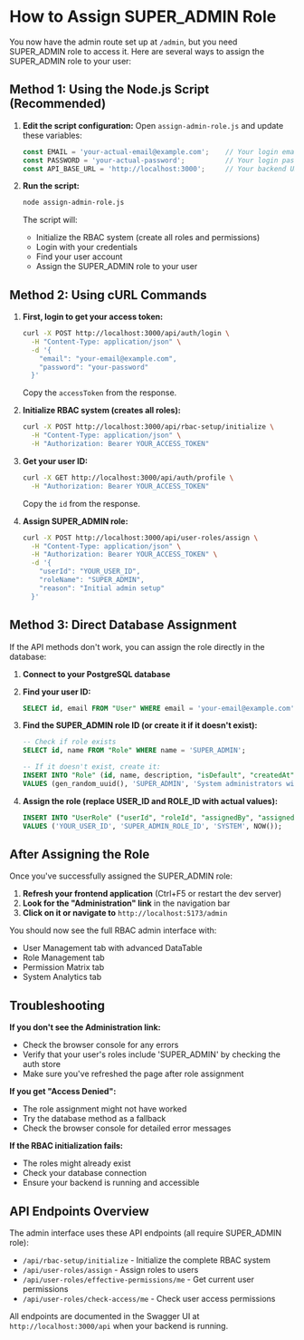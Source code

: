 # How to Assign SUPER_ADMIN Role

You now have the admin route set up at `/admin`, but you need SUPER_ADMIN role to access it. Here are several ways to assign the SUPER_ADMIN role to your user:

## Method 1: Using the Node.js Script (Recommended)

1. **Edit the script configuration:**
   Open `assign-admin-role.js` and update these variables:
   ```javascript
   const EMAIL = 'your-actual-email@example.com';    // Your login email
   const PASSWORD = 'your-actual-password';          // Your login password
   const API_BASE_URL = 'http://localhost:3000';     // Your backend URL
   ```

2. **Run the script:**
   ```bash
   node assign-admin-role.js
   ```

   The script will:
   - Initialize the RBAC system (create all roles and permissions)
   - Login with your credentials
   - Find your user account
   - Assign the SUPER_ADMIN role to your user

## Method 2: Using cURL Commands

1. **First, login to get your access token:**
   ```bash
   curl -X POST http://localhost:3000/api/auth/login \
     -H "Content-Type: application/json" \
     -d '{
       "email": "your-email@example.com",
       "password": "your-password"
     }'
   ```

   Copy the `accessToken` from the response.

2. **Initialize RBAC system (creates all roles):**
   ```bash
   curl -X POST http://localhost:3000/api/rbac-setup/initialize \
     -H "Content-Type: application/json" \
     -H "Authorization: Bearer YOUR_ACCESS_TOKEN"
   ```

3. **Get your user ID:**
   ```bash
   curl -X GET http://localhost:3000/api/auth/profile \
     -H "Authorization: Bearer YOUR_ACCESS_TOKEN"
   ```

   Copy the `id` from the response.

4. **Assign SUPER_ADMIN role:**
   ```bash
   curl -X POST http://localhost:3000/api/user-roles/assign \
     -H "Content-Type: application/json" \
     -H "Authorization: Bearer YOUR_ACCESS_TOKEN" \
     -d '{
       "userId": "YOUR_USER_ID",
       "roleName": "SUPER_ADMIN",
       "reason": "Initial admin setup"
     }'
   ```

## Method 3: Direct Database Assignment

If the API methods don't work, you can assign the role directly in the database:

1. **Connect to your PostgreSQL database**

2. **Find your user ID:**
   ```sql
   SELECT id, email FROM "User" WHERE email = 'your-email@example.com';
   ```

3. **Find the SUPER_ADMIN role ID (or create it if it doesn't exist):**
   ```sql
   -- Check if role exists
   SELECT id, name FROM "Role" WHERE name = 'SUPER_ADMIN';

   -- If it doesn't exist, create it:
   INSERT INTO "Role" (id, name, description, "isDefault", "createdAt", "updatedAt")
   VALUES (gen_random_uuid(), 'SUPER_ADMIN', 'System administrators with full access', false, NOW(), NOW());
   ```

4. **Assign the role (replace USER_ID and ROLE_ID with actual values):**
   ```sql
   INSERT INTO "UserRole" ("userId", "roleId", "assignedBy", "assignedAt")
   VALUES ('YOUR_USER_ID', 'SUPER_ADMIN_ROLE_ID', 'SYSTEM', NOW());
   ```

## After Assigning the Role

Once you've successfully assigned the SUPER_ADMIN role:

1. **Refresh your frontend application** (Ctrl+F5 or restart the dev server)
2. **Look for the "Administration" link** in the navigation bar
3. **Click on it or navigate to** `http://localhost:5173/admin`

You should now see the full RBAC admin interface with:
- User Management tab with advanced DataTable
- Role Management tab
- Permission Matrix tab
- System Analytics tab

## Troubleshooting

**If you don't see the Administration link:**
- Check the browser console for any errors
- Verify that your user's roles include 'SUPER_ADMIN' by checking the auth store
- Make sure you've refreshed the page after role assignment

**If you get "Access Denied":**
- The role assignment might not have worked
- Try the database method as a fallback
- Check the browser console for detailed error messages

**If the RBAC initialization fails:**
- The roles might already exist
- Check your database connection
- Ensure your backend is running and accessible

## API Endpoints Overview

The admin interface uses these API endpoints (all require SUPER_ADMIN role):

- `/api/rbac-setup/initialize` - Initialize the complete RBAC system
- `/api/user-roles/assign` - Assign roles to users
- `/api/user-roles/effective-permissions/me` - Get current user permissions
- `/api/user-roles/check-access/me` - Check user access permissions

All endpoints are documented in the Swagger UI at `http://localhost:3000/api` when your backend is running.